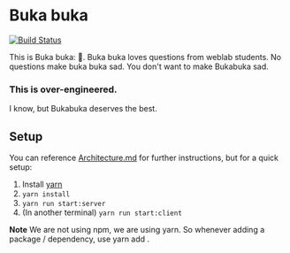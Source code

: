 # Buka buka
[![Build Status](https://github.com/weblab-staff/Bukabuka/workflows/tests/badge.svg)](https://github.com/weblab-staff/Bukabuka/actions)

This is Buka buka: 🐢. Buka buka loves questions from weblab students. No questions make buka buka sad. You don't want to make Bukabuka sad.

### This is over-engineered.

I know, but Bukabuka deserves the best.

## Setup

You can reference [Architecture.md](Architecture.md) for further instructions, but for a quick setup:

1. Install [yarn](https://classic.yarnpkg.com/en/)
2. `yarn install`
3. `yarn run start:server`
4. (In another terminal) `yarn run start:client`

**Note**
We are not using npm, we are using yarn. So whenever adding a package / dependency, use yarn add <package>. 
